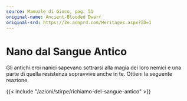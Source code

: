 ```yaml
---
source: Manuale di Gioco, pag. 51
original-name: Ancient-Blooded Dwarf
original-srd: https://2e.aonprd.com/Heritages.aspx?ID=1
---
```


# Nano dal Sangue Antico

Gli antichi eroi nanici sapevano sottrarsi alla magia dei loro nemici e una
parte di quella resistenza sopravvive anche in te. Ottieni la seguente reazione.

{{< include "/azioni/stirpe/richiamo-del-sangue-antico" >}}

